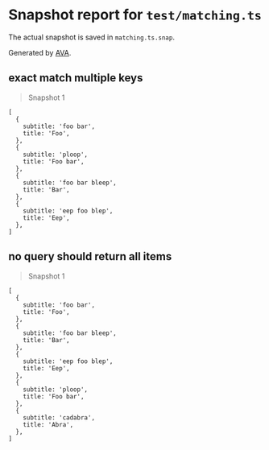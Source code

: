 # Snapshot report for `test/matching.ts`

The actual snapshot is saved in `matching.ts.snap`.

Generated by [AVA](https://ava.li).

## exact match multiple keys

> Snapshot 1

    [
      {
        subtitle: 'foo bar',
        title: 'Foo',
      },
      {
        subtitle: 'ploop',
        title: 'Foo bar',
      },
      {
        subtitle: 'foo bar bleep',
        title: 'Bar',
      },
      {
        subtitle: 'eep foo blep',
        title: 'Eep',
      },
    ]

## no query should return all items

> Snapshot 1

    [
      {
        subtitle: 'foo bar',
        title: 'Foo',
      },
      {
        subtitle: 'foo bar bleep',
        title: 'Bar',
      },
      {
        subtitle: 'eep foo blep',
        title: 'Eep',
      },
      {
        subtitle: 'ploop',
        title: 'Foo bar',
      },
      {
        subtitle: 'cadabra',
        title: 'Abra',
      },
    ]
